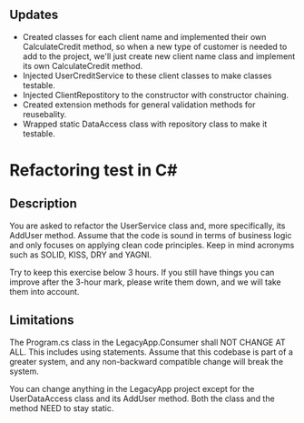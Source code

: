 ## Updates

- Created classes for each client name and implemented their own CalculateCredit method, so when a new type of customer is needed to add to the project, we'll just create new client name class and implement its own CalculateCredit method.
- Injected UserCreditService to these client classes to make classes testable.
- Injected ClientRepostitory to the constructor with constructor chaining.
- Created extension methods for general validation methods for reusebality.
- Wrapped static DataAccess class with repository class to make it testable.



# Refactoring test in C#

## Description

You are asked to refactor the UserService class and, more specifically, its AddUser method. 
Assume that the code is sound in terms of business logic and only focuses on applying clean code principles. Keep in mind acronyms such as SOLID, KISS, DRY and YAGNI.

Try to keep this exercise below 3 hours. If you still have things you can improve after the 3-hour mark, please write them down, and we will take them into account.

## Limitations
The Program.cs class in the LegacyApp.Consumer shall NOT CHANGE AT ALL. This includes using statements. Assume that this codebase is part of a greater system, and any non-backward compatible change will break the system.

You can change anything in the LegacyApp project except for the UserDataAccess class and its AddUser method. Both the class and the method NEED to stay static.
